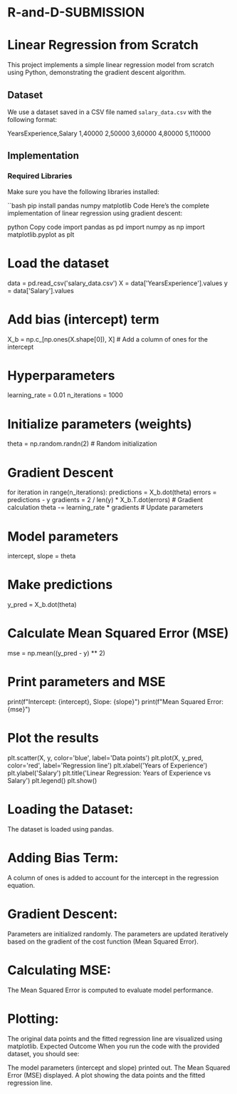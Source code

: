 # R-and-D-SUBMISSION
# Linear Regression from Scratch

This project implements a simple linear regression model from scratch using Python, demonstrating the gradient descent algorithm.

## Dataset

We use a dataset saved in a CSV file named `salary_data.csv` with the following format:

YearsExperience,Salary 
1,40000 2,50000 3,60000 4,80000 5,110000


## Implementation

### Required Libraries

Make sure you have the following libraries installed:

``bash
pip install pandas numpy matplotlib
Code
Here’s the complete implementation of linear regression using gradient descent:

python
Copy code
import pandas as pd
import numpy as np
import matplotlib.pyplot as plt

# Load the dataset
data = pd.read_csv('salary_data.csv')
X = data['YearsExperience'].values
y = data['Salary'].values

# Add bias (intercept) term
X_b = np.c_[np.ones(X.shape[0]), X]  # Add a column of ones for the intercept

# Hyperparameters
learning_rate = 0.01
n_iterations = 1000

# Initialize parameters (weights)
theta = np.random.randn(2)  # Random initialization

# Gradient Descent
for iteration in range(n_iterations):
    predictions = X_b.dot(theta)
    errors = predictions - y
    gradients = 2 / len(y) * X_b.T.dot(errors)  # Gradient calculation
    theta -= learning_rate * gradients  # Update parameters

# Model parameters
intercept, slope = theta

# Make predictions
y_pred = X_b.dot(theta)

# Calculate Mean Squared Error (MSE)
mse = np.mean((y_pred - y) ** 2)

# Print parameters and MSE
print(f"Intercept: {intercept}, Slope: {slope}")
print(f"Mean Squared Error: {mse}")

# Plot the results
plt.scatter(X, y, color='blue', label='Data points')
plt.plot(X, y_pred, color='red', label='Regression line')
plt.xlabel('Years of Experience')
plt.ylabel('Salary')
plt.title('Linear Regression: Years of Experience vs Salary')
plt.legend()
plt.show()

# Loading the Dataset: 
The dataset is loaded using pandas.
# Adding Bias Term: 
A column of ones is added to account for the intercept in the regression equation.
# Gradient Descent:
Parameters are initialized randomly. The parameters are updated iteratively based on the gradient of the cost function (Mean Squared Error).
# Calculating MSE: 
The Mean Squared Error is computed to evaluate model performance.
# Plotting: 
The original data points and the fitted regression line are visualized using matplotlib.
Expected Outcome
When you run the code with the provided dataset, you should see:

The model parameters (intercept and slope) printed out.
The Mean Squared Error (MSE) displayed.
A plot showing the data points and the fitted regression line.
